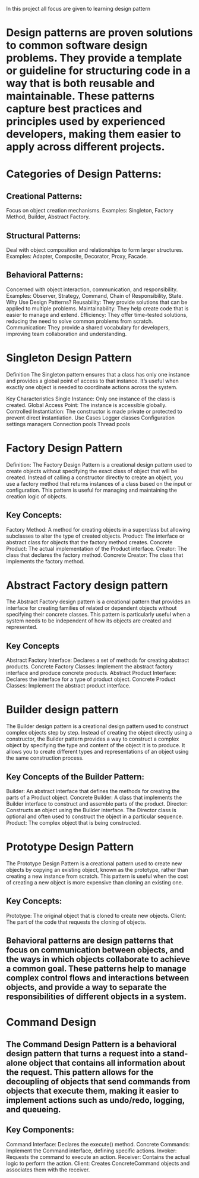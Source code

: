In this  project all focus are given to learning design pattern

# Design patterns are proven solutions to common software design problems. They provide a template or guideline for structuring code in a way that is both reusable and maintainable. These patterns capture best practices and principles used by experienced developers, making them easier to apply across different projects.

# Categories of Design Patterns:
## Creational Patterns:

Focus on object creation mechanisms.
Examples: Singleton, Factory Method, Builder, Abstract Factory.
## Structural Patterns:

Deal with object composition and relationships to form larger structures.
Examples: Adapter, Composite, Decorator, Proxy, Facade.
## Behavioral Patterns:

Concerned with object interaction, communication, and responsibility.
Examples: Observer, Strategy, Command, Chain of Responsibility, State.
Why Use Design Patterns?
Reusability: They provide solutions that can be applied to multiple problems.
Maintainability: They help create code that is easier to manage and extend.
Efficiency: They offer time-tested solutions, reducing the need to solve common problems from scratch.
Communication: They provide a shared vocabulary for developers, improving team collaboration and understanding.





# Singleton Design Pattern
Definition
The Singleton pattern ensures that a class has only one instance and provides a global point of access to that instance. It’s useful when exactly one object is needed to coordinate actions across the system.

Key Characteristics
Single Instance: Only one instance of the class is created.
Global Access Point: The instance is accessible globally.
Controlled Instantiation: The constructor is made private or protected to prevent direct instantiation.
Use Cases
Logger classes
Configuration settings managers
Connection pools
Thread pools

# Factory Design Pattern 
Definition:
The Factory Design Pattern is a creational design pattern used to create objects without specifying the exact class of object that will be created. Instead of calling a constructor directly to create an object, you use a factory method that returns instances of a class based on the input or configuration. This pattern is useful for managing and maintaining the creation logic of objects.

## Key Concepts:
Factory Method: A method for creating objects in a superclass but allowing subclasses to alter the type of created objects.
Product: The interface or abstract class for objects that the factory method creates.
Concrete Product: The actual implementation of the Product interface.
Creator: The class that declares the factory method.
Concrete Creator: The class that implements the factory method.


#  Abstract Factory design pattern

The Abstract Factory design pattern is a creational pattern that provides an interface for creating families of related or dependent objects without specifying their concrete classes. This pattern is particularly useful when a system needs to be independent of how its objects are created and represented.

## Key Concepts
Abstract Factory Interface: Declares a set of methods for creating abstract products.
Concrete Factory Classes: Implement the abstract factory interface and produce concrete products.
Abstract Product Interface: Declares the interface for a type of product object.
Concrete Product Classes: Implement the abstract product interface.

# Builder design pattern 

The Builder design pattern is a creational design pattern used to construct complex objects step by step. Instead of creating the object directly using a constructor, the Builder pattern provides a way to construct a complex object by specifying the type and content of the object it is to produce. It allows you to create different types and representations of an object using the same construction process.

## Key Concepts of the Builder Pattern:
Builder: An abstract interface that defines the methods for creating the parts of a Product object.
Concrete Builder: A class that implements the Builder interface to construct and assemble parts of the product.
Director: Constructs an object using the Builder interface. The Director class is optional and often used to construct the object in a particular sequence.
Product: The complex object that is being constructed.

# Prototype Design Pattern
The Prototype Design Pattern is a creational pattern used to create new objects by copying an existing object, known as the prototype, rather than creating a new instance from scratch. This pattern is useful when the cost of creating a new object is more expensive than cloning an existing one.

## Key Concepts:
Prototype: The original object that is cloned to create new objects.
Client: The part of the code that requests the cloning of objects.


## Behavioral patterns are design patterns that focus on communication between objects, and the ways in which objects collaborate to achieve a common goal. These patterns help to manage complex control flows and interactions between objects, and provide a way to separate the responsibilities of different objects in a system.

# Command Design 

## The Command Design Pattern is a behavioral design pattern that turns a request into a stand-alone object that contains all information about the request. This pattern allows for the decoupling of objects that send commands from objects that execute them, making it easier to implement actions such as undo/redo, logging, and queueing.


## Key Components:
Command Interface: Declares the execute() method.
Concrete Commands: Implement the Command interface, defining specific actions.
Invoker: Requests the command to execute an action.
Receiver: Contains the actual logic to perform the action.
Client: Creates ConcreteCommand objects and associates them with the receiver.